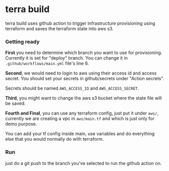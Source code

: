# terra build

terra build uses github action to trigger infrastructure provisioning using terraform and saves the terraform state into 
aws s3.

### Getting ready
**First** you need to determine which branch you want to use for provisioning. Currently it is set for "deploy" branch.
You can change it in `.github/workflows/main.yml` file's line 6.

**Second**, we would need to login to aws using their access id and access secret. You should set your secrets in github/secrets under "Action secrets".

Secrets should be named `AWS_ACCESS_ID` and `AWS_ACCESS_SECRET`. 

**Third**, you might want to change the aws s3 bucket where the state file will be saved.

**Fourth and Final**, you can use any terraform config, just put it under `aws/`, currently we are creating a vpc in `aws/main.tf` and which is just only for demo purpose. 

You can add your tf config inside main, use variables and do everything else that you would normally do with terraform.

### Run
just do a git push to the branch you've selected to run the github action on.
